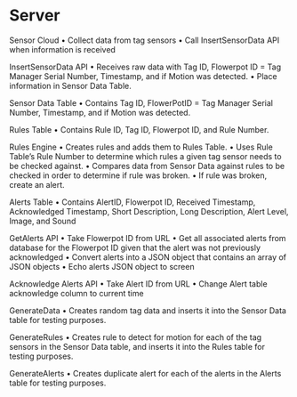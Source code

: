 # Server

Sensor Cloud
•	Collect data from tag sensors
•	Call InsertSensorData API when information is received

InsertSensorData API
•	Receives raw data with Tag ID, Flowerpot ID = Tag Manager Serial Number, Timestamp, and if Motion was detected. 
•	Place information in Sensor Data Table.

Sensor Data Table
•	Contains Tag ID, FlowerPotID = Tag Manager Serial Number, Timestamp, and if Motion was detected.

Rules Table
•	Contains Rule ID, Tag ID, Flowerpot ID, and Rule Number.

Rules Engine
•	Creates rules and adds them to Rules Table.
•	Uses Rule Table’s Rule Number to determine which rules a given tag sensor needs to be checked against.
•	Compares data from Sensor Data against rules to be checked in order to determine if rule was broken.
•	If rule was broken, create an alert.

Alerts Table
•	  Contains AlertID, Flowerpot ID, Received Timestamp, Acknowledged Timestamp, Short Description, Long Description, Alert Level, Image, and Sound

GetAlerts API
•	Take Flowerpot ID from URL
•	Get all associated alerts from database for the Flowerpot ID given that the alert was not previously acknowledged
•	Convert alerts into a JSON object that contains an array of JSON objects
•	Echo alerts JSON object to screen

Acknowledge Alerts API
•	Take Alert ID from URL
•	Change Alert table acknowledge column to current time

GenerateData
•	Creates random tag data and inserts it into the Sensor Data table for testing purposes.


GenerateRules
•	Creates rule to detect for motion for each of the tag sensors in the Sensor Data table, and inserts it into the Rules table for testing purposes.

GenerateAlerts
•	Creates duplicate alert for each of the alerts in the Alerts table for testing purposes.

